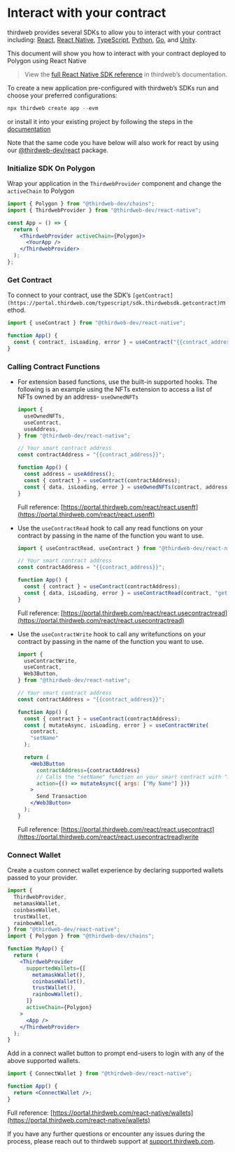# Interact with your contract

thirdweb provides several SDKs to allow you to interact with your contract including: [React](https://portal.thirdweb.com/react), [React Native](https://portal.thirdweb.com/react-native), [TypeScript](https://portal.thirdweb.com/typescript), [Python](https://portal.thirdweb.com/python), [Go](https://portal.thirdweb.com/go), and [Unity](https://portal.thirdweb.com/unity).

This document will show you how to interact with your contract deployed to Polygon using React Native

> View the [full React Native SDK reference](https://portal.thirdweb.com/react-native) in thirdweb’s documentation.

To create a new application pre-configured with thirdweb’s SDKs run and choose your preferred configurations:

```jsx
npx thirdweb create app --evm
```

or install it into your existing project by following the steps in the [documentation](https://portal.thirdweb.com/react-native)

Note that the same code you have below will also work for react by using our [@thirdweb-dev/react](https://portal.thirdweb.com/react) package.

### Initialize SDK On Polygon

Wrap your application in the `ThirdwebProvider` component and change the `activeChain` to Polygon

```jsx
import { Polygon } from "@thirdweb-dev/chains";
import { ThirdwebProvider } from "@thirdweb-dev/react-native";

const App = () => {
  return (
    <ThirdwebProvider activeChain={Polygon}>
      <YourApp />
    </ThirdwebProvider>
  );
};
```

### Get Contract

To connect to your contract, use the SDK’s `[getContract](https://portal.thirdweb.com/typescript/sdk.thirdwebsdk.getcontract)`method.

```jsx
import { useContract } from "@thirdweb-dev/react-native";

function App() {
  const { contract, isLoading, error } = useContract("{{contract_address}}");
}
```

### Calling Contract Functions

- For extension based functions, use the built-in supported hooks. The following is an example using the NFTs extension to access a list of NFTs owned by an address- `useOwnedNFTs`

  ```jsx
  import {
    useOwnedNFTs,
    useContract,
    useAddress,
  } from "@thirdweb-dev/react-native";

  // Your smart contract address
  const contractAddress = "{{contract_address}}";

  function App() {
    const address = useAddress();
    const { contract } = useContract(contractAddress);
    const { data, isLoading, error } = useOwnedNFTs(contract, address);
  }
  ```

  Full reference: [https://portal.thirdweb.com/react/react.usenft](https://portal.thirdweb.com/react/react.usenft)

- Use the `useContractRead` hook to call any read functions on your contract by passing in the name of the function you want to use.

  ```jsx
  import { useContractRead, useContract } from "@thirdweb-dev/react-native";

  // Your smart contract address
  const contractAddress = "{{contract_address}}";

  function App() {
    const { contract } = useContract(contractAddress);
    const { data, isLoading, error } = useContractRead(contract, "getName");
  }
  ```

  Full reference: [https://portal.thirdweb.com/react/react.usecontractread](https://portal.thirdweb.com/react/react.usecontractread)

- Use the `useContractWrite` hook to call any writefunctions on your contract by passing in the name of the function you want to use.

  ```jsx
  import {
    useContractWrite,
    useContract,
    Web3Button,
  } from "@thirdweb-dev/react-native";

  // Your smart contract address
  const contractAddress = "{{contract_address}}";

  function App() {
    const { contract } = useContract(contractAddress);
    const { mutateAsync, isLoading, error } = useContractWrite(
      contract,
      "setName"
    );

    return (
      <Web3Button
        contractAddress={contractAddress}
        // Calls the "setName" function on your smart contract with "My Name" as the first argument
        action={() => mutateAsync({ args: ["My Name"] })}
      >
        Send Transaction
      </Web3Button>
    );
  }
  ```

  Full reference: [https://portal.thirdweb.com/react/react.usecontract](https://portal.thirdweb.com/react/react.usecontractread)write

### Connect Wallet

Create a custom connect wallet experience by declaring supported wallets passed to your provider.

```jsx
import {
  ThirdwebProvider,
  metamaskWallet,
  coinbaseWallet,
  trustWallet,
  rainbowWallet,
} from "@thirdweb-dev/react-native";
import { Polygon } from "@thirdweb-dev/chains";

function MyApp() {
  return (
    <ThirdwebProvider
      supportedWallets={[
        metamaskWallet(),
        coinbaseWallet(),
        trustWallet(),
        rainbowWallet(),
      ]}
      activeChain={Polygon}
    >
      <App />
    </ThirdwebProvider>
  );
}
```

Add in a connect wallet button to prompt end-users to login with any of the above supported wallets.

```jsx
import { ConnectWallet } from "@thirdweb-dev/react-native";

function App() {
  return <ConnectWallet />;
}
```

Full reference: [https://portal.thirdweb.com/react-native/wallets](https://portal.thirdweb.com/react-native/wallets)

If you have any further questions or encounter any issues during the process, please reach out to thirdweb support at [support.thirdweb.com](http://support.thirdweb.com/).
